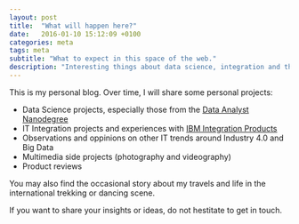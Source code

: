 ```yaml
---
layout: post
title:  "What will happen here?"
date:   2016-01-10 15:12:09 +0100
categories: meta
tags: meta
subtitle: "What to expect in this space of the web."
description: "Interesting things about data science, integration and the occasional story about travels, photography and other pursuits."
---
```

This is my personal blog. Over time, I will share some personal projects:

* Data Science projects, especially those from the [Data Analyst Nanodegree](dand)
* IT Integration projects and experiences with [IBM Integration Products](iic)
* Observations and oppinions on other IT trends around Industry 4.0 and Big Data
* Multimedia side projects (photography and videography)
* Product reviews

You may also find the occasional story about my travels and life in
the international trekking or dancing scene.

If you want to share your insights or ideas, do not hestitate to get in touch.

[dand]: https://www.udacity.com/course/data-analyst-nanodegree--nd002
[iic]: https://www.ibm.com/developerworks/community/groups/service/html/communityview?communityUuid=c7e1448b-9651-456c-9924-f78bec90d2c2